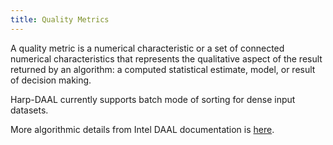 ```yaml
---
title: Quality Metrics
---
```


A quality metric is a numerical characteristic or a set of connected numerical characteristics that represents 
the qualitative aspect of the result returned by an algorithm: a computed statistical estimate, model, or result of decision making.

Harp-DAAL currently supports batch mode of sorting for dense input datasets.

More algorithmic details from Intel DAAL documentation is [here](https://software.intel.com/en-us/daal-programming-guide-quality-metrics).
